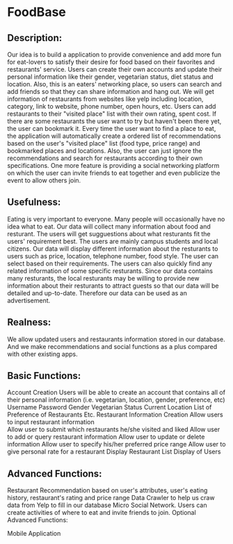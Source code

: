 FoodBase
========

Description:
---------------
Our idea is to build a application to provide convenience and add more fun for eat-lovers to satisfy their desire for food based on their favorites and restaurants' service. Users can create their own accounts and update their personal information like their gender, vegetarian status, diet status and location. Also, this is an eaters' networking place, so users can search and add friends so that they can share information and hang out. We will get information of restaurants from websites like yelp including location, category, link to website, phone number, open hours, etc. Users can add restaurants to their "visited place" list with their own rating, spent cost. If there are some restaurants the user want to try but haven't been there yet, the user can bookmark it. Every time the user want to find a place to eat, the application will automatically create a ordered list of recommendations based on the user's "visited place" list (food type, price range) and bookmarked places and locations. Also, the user can just ignore the recommendations and search for restaurants according to their own specifications. One more feature is providing a social networking platform on which the user can invite friends to eat together and even publicize the event to allow others join.

Usefulness:
---------------
Eating is very important to everyone. Many people will occasionally have no idea what to eat. Our data will collect many information about food and resturant. The users will get sugguestions about what resturants fit the users' requirement best. The users are mainly campus students and local citizens. Our data will display different information about the resturants to users such as price, location, telephone number, food style. The user can select based on their requirements. The users can also quickly find any related information of some specific resturants. Since our data contains many resturants, the local resturants may be willing to provide new information about their resturants to attract guests so that our data will be detailed and up-to-date. Therefore our data can be used as an advertisement.

Realness:
--------------
We allow updated users and restaurants information stored in our database. And we make recommendations and social functions as a plus compared with other existing apps.

Basic Functions:
----------------------
Account Creation
Users will be able to create an account that contains all of their personal information (i.e. vegetarian, location, gender, preference, etc)
Username
Password
Gender
Vegetarian Status
Current Location
List of Preference of Restaurants
Etc.
Restaurant Information Creation
Allow users to input restaurant information  
Allow user to submit which restaurants he/she visited and liked
Allow user to add or query restaurant information
Allow user to update or delete information
Allow user to specify his/her preferred price range
Allow user to give personal rate for a restaurant
Display Restaurant List
Display of Users

Advanced Functions:
---------------------------
Restaurant Recommendation based on user's attributes, user's eating history, restaurant's rating and price range
Data Crawler to help us craw data from Yelp to fill in our database
Micro Social Network. Users can create activities of where to eat and invite friends to join.
Optional Advanced Functions:

Mobile Application